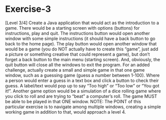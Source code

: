 # Exercise-3
[Level 3/4] Create a Java application that would act as the introduction to a game. There would be a starting screen with options (buttons) for instructions, play and quit. The instructions button would open another window with some simple instructions (it should have a back button to go back to the home page). The play button would open another window that would be a game (you do NOT actually have to create this “game”, just add a picture or something creative that could represent a game), but don’t forget a back button to the main menu (starting screen). And, obviously, the quit button will close all the windows to exit the program.
For an added challenge, actually create a small and simple game in that one game window, such as a guessing game (guess a number between 1-100). Where a person would enter a guess in a text box and click a button to check their guess. A label/text would pop up to say “Too high” or “Too low” or “You got it!”. Another game option would be a simulation of a dice rolling game where you click to roll and are trying to “beat” a computer’s roll. The game MUST be able to be played in that ONE window.
NOTE: The POINT of this particular exercise is to navigate among multiple windows, creating a simple working game in addition to that, would approach a level 4.

